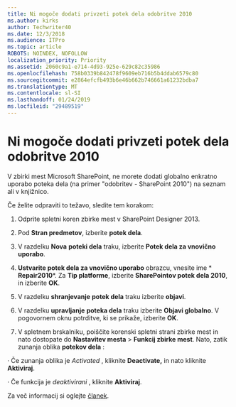 ```yaml
---
title: Ni mogoče dodati privzeti potek dela odobritve 2010
ms.author: kirks
author: Techwriter40
ms.date: 12/3/2018
ms.audience: ITPro
ms.topic: article
ROBOTS: NOINDEX, NOFOLLOW
localization_priority: Priority
ms.assetid: 2060c9a1-e714-4d93-925e-629c82c35986
ms.openlocfilehash: 758b0339b842478f9609eb716b5b4ddab6579c80
ms.sourcegitcommit: e2864efcfb493b6e46b662b746661a61232bdba7
ms.translationtype: MT
ms.contentlocale: sl-SI
ms.lasthandoff: 01/24/2019
ms.locfileid: "29489519"
---
```

# <a name="cant-add-default-2010-approval-workflow"></a>Ni mogoče dodati privzeti potek dela odobritve 2010

V zbirki mest Microsoft SharePoint, ne morete dodati globalno enkratno uporabo poteka dela (na primer "odobritev - SharePoint 2010") na seznam ali v knjižnico.
  
Če želite odpraviti to težavo, sledite tem korakom: 
  
1. Odprite spletni koren zbirke mest v SharePoint Designer 2013.
  
2. Pod **Stran predmetov**, izberite **potek dela**. 
  
3. V razdelku **Nova** **poteki dela** traku, izberite **Potek dela za vnovično uporabo**. 
  
4. **Ustvarite potek dela za vnovično uporabo** obrazcu, vnesite ime * **Repair2010***. Za **Tip platforme**, izberite **SharePointov potek dela 2010**, in izberite **OK**. 
  
5. V razdelku **shranjevanje** **potek dela** traku izberite **objavi**. 
  
6. V razdelku **upravljanje** **poteka dela** traku izberite **Objavi globalno**. V pogovornem oknu potrditve, ki se prikaže, izberite **OK**. 
  
7. V spletnem brskalniku, poiščite korenski spletni strani zbirke mest in nato dostopate do **Nastavitev mesta** \> **Funkcij zbirke mest**. Nato, zatik zunanja oblika **potekov dela** : 
  
· Če zunanja oblika je *Activated* , kliknite **Deactivate,** in nato kliknite **Aktiviraj**. 
  
· Če funkcija je *deaktivirani* , kliknite **Aktiviraj**. 
  
Za več informacij si oglejte [članek](https://go.microsoft.com/fwlink/?linkid=2047770&amp;clcid=0x409).
  

